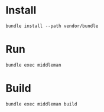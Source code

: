 # Install

```
bundle install --path vendor/bundle
```

# Run

```
bundle exec middleman
```

# Build

```
bundle exec middleman build
```